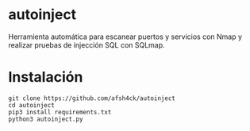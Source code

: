 # autoinject
Herramienta automática para escanear puertos y servicios con Nmap y realizar pruebas de injección SQL con SQLmap.

# Instalación
```
git clone https://github.com/afsh4ck/autoinject
cd autoinject
pip3 install requirements.txt
python3 autoinject.py
```
